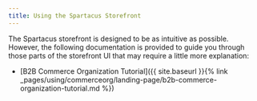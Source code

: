 ```yaml
---
title: Using the Spartacus Storefront
---
```


The Spartacus storefront is designed to be as intuitive as possible. However, the following documentation is provided to guide you through those parts of the storefront UI that may require a little more explanation:

- [B2B Commerce Organization Tutorial]({{ site.baseurl }}{% link _pages/using/commerceorg/landing-page/b2b-commerce-organization-tutorial.md %})
